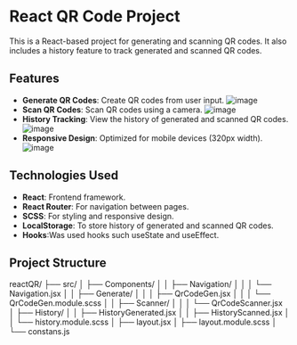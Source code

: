 # React QR Code Project

This is a React-based project for generating and scanning QR codes. It also includes a history feature to track generated and scanned QR codes.

## Features

- **Generate QR Codes**: Create QR codes from user input.
  ![image](https://github.com/user-attachments/assets/e6598484-24ae-4ac1-9fa4-fa9f7c7e071f)
- **Scan QR Codes**: Scan QR codes using a camera.
 ![image](https://github.com/user-attachments/assets/dfc51dc1-a57a-45c8-a23c-00b781fd0dd0)
- **History Tracking**: View the history of generated and scanned QR codes.
  ![image](https://github.com/user-attachments/assets/94ad696c-d392-4c7e-8b32-8f387efd138e)
- **Responsive Design**: Optimized for mobile devices (320px width).
 ![image](https://github.com/user-attachments/assets/6804e600-84fe-44f4-84d1-a6b95b800369)


## Technologies Used

- **React**: Frontend framework.
- **React Router**: For navigation between pages.
- **SCSS**: For styling and responsive design.
- **LocalStorage**: To store history of generated and scanned QR codes.
- **Hooks**:Was used hooks such useState and useEffect.

## Project Structure
reactQR/ ├── src/ │ ├── Components/ │ │ ├── Navigation/ │ │ │ └── Navigation.jsx │ │ ├── Generate/ │ │ │ ├── QrCodeGen.jsx │ │ │ └── QrCodeGen.module.scss │ │ ├── Scanner/ │ │ │ └── QrCodeScanner.jsx │ ├── History/ │ │ ├── HistoryGenerated.jsx │ │ ├── HistoryScanned.jsx │ │ └── history.module.scss │ ├── layout.jsx │ ├── layout.module.scss │ └── constans.js

